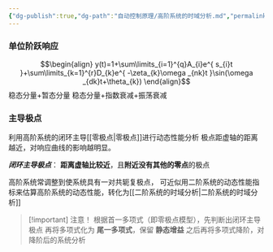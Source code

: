```yaml
---
{"dg-publish":true,"dg-path":"自动控制原理/高阶系统的时域分析.md","permalink":"/自动控制原理/高阶系统的时域分析/","dgPassFrontmatter":true,"noteIcon":"","created":"2024-04-16T13:01:27.500+08:00","updated":"2024-06-23T14:03:46.752+08:00"}
---
```



### 单位阶跃响应
$$\begin{align}
y(t)=1+\sum\limits_{i=1}^{q}A_{i}e^{ s_{i}t }+\sum\limits_{k=1}^{r}D_{k}e^{ -\zeta_{k}\omega _{nk}t }\sin(\omega _{dk}t+\theta_{k})
\end{align}$$
稳态分量+暂态分量
稳态分量+指数衰减+振荡衰减

### 主导极点

利用高阶系统的闭环主导[[零极点\|零极点]]进行动态性能分析
极点距虚轴的距离越近，对响应曲线的影响越明显。

***闭环主导极点***：
**距离虚轴比较近**，且**附近没有其他的零点**的极点 

高阶系统常调整到使系统具有一对共轭复极点，
可近似用二阶系统的动态性能指标来估算高阶系统的动态性能，转化为[[二阶系统的时域分析\|二阶系统的时域分析]]

>[!important] 注意！
>根据首一多项式（即零极点模型），先判断出闭环主导极点
>再将多项式化为 **尾一多项式**，保留 **静态增益**
>之后再将多项式降阶，对降阶后的系统分析




